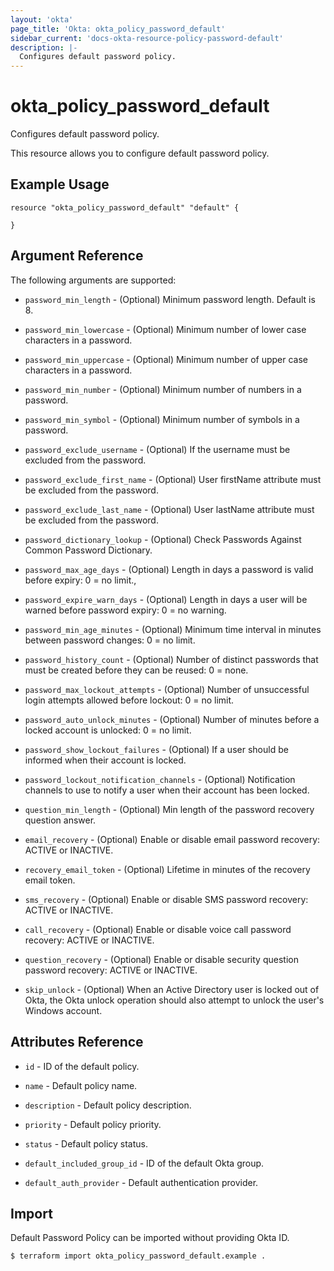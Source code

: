 ```yaml
---
layout: 'okta'
page_title: 'Okta: okta_policy_password_default'
sidebar_current: 'docs-okta-resource-policy-password-default'
description: |-
  Configures default password policy.
---
```


# okta_policy_password_default

Configures default password policy.

This resource allows you to configure default password policy.

## Example Usage

```hcl
resource "okta_policy_password_default" "default" {

}
```

## Argument Reference

The following arguments are supported:

- `password_min_length` - (Optional) Minimum password length. Default is 8.

- `password_min_lowercase` - (Optional) Minimum number of lower case characters in a password.

- `password_min_uppercase` - (Optional) Minimum number of upper case characters in a password.

- `password_min_number` - (Optional) Minimum number of numbers in a password.

- `password_min_symbol` - (Optional) Minimum number of symbols in a password.

- `password_exclude_username` - (Optional) If the username must be excluded from the password.

- `password_exclude_first_name` - (Optional) User firstName attribute must be excluded from the password.

- `password_exclude_last_name` - (Optional) User lastName attribute must be excluded from the password.

- `password_dictionary_lookup` - (Optional) Check Passwords Against Common Password Dictionary.

- `password_max_age_days` - (Optional) Length in days a password is valid before expiry: 0 = no limit.,

- `password_expire_warn_days` - (Optional) Length in days a user will be warned before password expiry: 0 = no warning.

- `password_min_age_minutes` - (Optional) Minimum time interval in minutes between password changes: 0 = no limit.

- `password_history_count` - (Optional) Number of distinct passwords that must be created before they can be reused: 0 =
  none.

- `password_max_lockout_attempts` - (Optional) Number of unsuccessful login attempts allowed before lockout: 0 = no
  limit.

- `password_auto_unlock_minutes` - (Optional) Number of minutes before a locked account is unlocked: 0 = no limit.

- `password_show_lockout_failures` - (Optional) If a user should be informed when their account is locked.

- `password_lockout_notification_channels` - (Optional) Notification channels to use to notify a user when their account
  has been locked.

- `question_min_length` - (Optional) Min length of the password recovery question answer.

- `email_recovery` - (Optional) Enable or disable email password recovery: ACTIVE or INACTIVE.

- `recovery_email_token` - (Optional) Lifetime in minutes of the recovery email token.

- `sms_recovery` - (Optional) Enable or disable SMS password recovery: ACTIVE or INACTIVE.

- `call_recovery` - (Optional) Enable or disable voice call password recovery: ACTIVE or INACTIVE.

- `question_recovery` - (Optional) Enable or disable security question password recovery: ACTIVE or INACTIVE.

- `skip_unlock` - (Optional) When an Active Directory user is locked out of Okta, the Okta unlock operation should also
  attempt to unlock the user's Windows account.

## Attributes Reference

- `id` - ID of the default policy.

- `name` - Default policy name.

- `description` - Default policy description.

- `priority` - Default policy priority.

- `status` - Default policy status.

- `default_included_group_id` - ID of the default Okta group.

- `default_auth_provider` - Default authentication provider.

## Import

Default Password Policy can be imported without providing Okta ID.

```
$ terraform import okta_policy_password_default.example .
```
